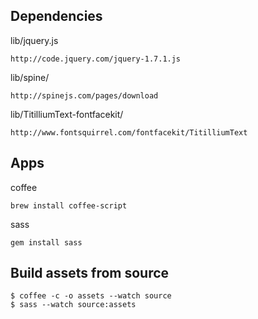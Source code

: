 Dependencies
------------

lib/jquery.js

    http://code.jquery.com/jquery-1.7.1.js

lib/spine/

    http://spinejs.com/pages/download

lib/TitilliumText-fontfacekit/

    http://www.fontsquirrel.com/fontfacekit/TitilliumText
    
Apps
----

coffee

    brew install coffee-script
    
sass

    gem install sass

Build assets from source
-----------------------------

    $ coffee -c -o assets --watch source
    $ sass --watch source:assets
